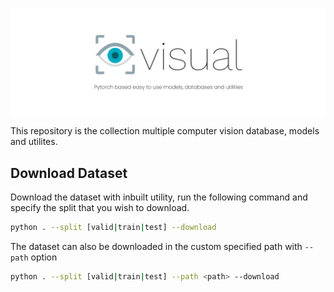 ![banner](/docs/banner.jpg)

This repository is the collection multiple computer vision database, models and utilites.

<!-- ### Introduction -->

<!-- ### Installation 

you will need wget install in your system to download the datasets, run:
- Mac - `brew install wget`
- Linux - `apt-get install wget`
- Windows - `winget install -e --id GnuWin32.Wget` -->

<!-- ### Usage -->

## Download Dataset

Download the dataset with inbuilt utility, run the following command and specify the split that you wish to download.

```bash
python . --split [valid|train|test] --download 
```

The dataset can also be downloaded in the custom specified path with  `--path` option
```bash
python . --split [valid|train|test] --path <path> --download 
```
